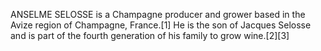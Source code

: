 ANSELME SELOSSE is a Champagne producer and grower based in the Avize region of Champagne, France.[1] He is the son of Jacques Selosse and is part of the fourth generation of his family to grow wine.[2][3]
